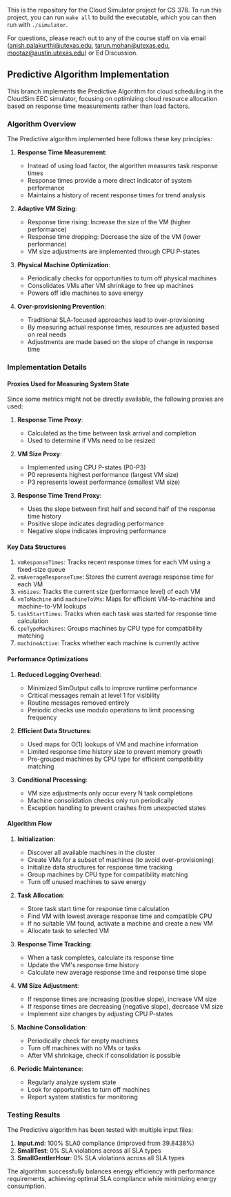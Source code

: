 This is the repository for the Cloud Simulator project for CS 378. To run this project, you can run `make all` to build the executable, which you can then run with `./simulator`.

For questions, please reach out to any of the course staff on via email (anish.palakurthi@utexas.edu, tarun.mohan@utexas.edu, mootaz@austin.utexas.edu) or Ed Discussion.

## Predictive Algorithm Implementation

This branch implements the Predictive Algorithm for cloud scheduling in the CloudSim EEC simulator, focusing on optimizing cloud resource allocation based on response time measurements rather than load factors.

### Algorithm Overview

The Predictive algorithm implemented here follows these key principles:

1. **Response Time Measurement**:
   - Instead of using load factor, the algorithm measures task response times
   - Response times provide a more direct indicator of system performance
   - Maintains a history of recent response times for trend analysis

2. **Adaptive VM Sizing**:
   - Response time rising: Increase the size of the VM (higher performance)
   - Response time dropping: Decrease the size of the VM (lower performance)
   - VM size adjustments are implemented through CPU P-states

3. **Physical Machine Optimization**:
   - Periodically checks for opportunities to turn off physical machines
   - Consolidates VMs after VM shrinkage to free up machines
   - Powers off idle machines to save energy

4. **Over-provisioning Prevention**:
   - Traditional SLA-focused approaches lead to over-provisioning
   - By measuring actual response times, resources are adjusted based on real needs
   - Adjustments are made based on the slope of change in response time

### Implementation Details

#### Proxies Used for Measuring System State

Since some metrics might not be directly available, the following proxies are used:

1. **Response Time Proxy**: 
   - Calculated as the time between task arrival and completion
   - Used to determine if VMs need to be resized

2. **VM Size Proxy**:
   - Implemented using CPU P-states (P0-P3)
   - P0 represents highest performance (largest VM size)
   - P3 represents lowest performance (smallest VM size)

3. **Response Time Trend Proxy**:
   - Uses the slope between first half and second half of the response time history
   - Positive slope indicates degrading performance
   - Negative slope indicates improving performance

#### Key Data Structures

1. `vmResponseTimes`: Tracks recent response times for each VM using a fixed-size queue
2. `vmAverageResponseTime`: Stores the current average response time for each VM
3. `vmSizes`: Tracks the current size (performance level) of each VM
4. `vmToMachine` and `machineToVMs`: Maps for efficient VM-to-machine and machine-to-VM lookups
5. `taskStartTimes`: Tracks when each task was started for response time calculation
6. `cpuTypeMachines`: Groups machines by CPU type for compatibility matching
7. `machineActive`: Tracks whether each machine is currently active

#### Performance Optimizations

1. **Reduced Logging Overhead**:
   - Minimized SimOutput calls to improve runtime performance
   - Critical messages remain at level 1 for visibility
   - Routine messages removed entirely
   - Periodic checks use modulo operations to limit processing frequency

2. **Efficient Data Structures**:
   - Used maps for O(1) lookups of VM and machine information
   - Limited response time history size to prevent memory growth
   - Pre-grouped machines by CPU type for efficient compatibility matching

3. **Conditional Processing**:
   - VM size adjustments only occur every N task completions
   - Machine consolidation checks only run periodically
   - Exception handling to prevent crashes from unexpected states

#### Algorithm Flow

1. **Initialization**:
   - Discover all available machines in the cluster
   - Create VMs for a subset of machines (to avoid over-provisioning)
   - Initialize data structures for response time tracking
   - Group machines by CPU type for compatibility matching
   - Turn off unused machines to save energy

2. **Task Allocation**:
   - Store task start time for response time calculation
   - Find VM with lowest average response time and compatible CPU
   - If no suitable VM found, activate a machine and create a new VM
   - Allocate task to selected VM

3. **Response Time Tracking**:
   - When a task completes, calculate its response time
   - Update the VM's response time history
   - Calculate new average response time and response time slope

4. **VM Size Adjustment**:
   - If response times are increasing (positive slope), increase VM size
   - If response times are decreasing (negative slope), decrease VM size
   - Implement size changes by adjusting CPU P-states

5. **Machine Consolidation**:
   - Periodically check for empty machines
   - Turn off machines with no VMs or tasks
   - After VM shrinkage, check if consolidation is possible

6. **Periodic Maintenance**:
   - Regularly analyze system state
   - Look for opportunities to turn off machines
   - Report system statistics for monitoring

### Testing Results

The Predictive algorithm has been tested with multiple input files:

1. **Input.md**: 100% SLA0 compliance (improved from 39.8438%)
2. **SmallTest**: 0% SLA violations across all SLA types
3. **SmallGentlerHour**: 0% SLA violations across all SLA types

The algorithm successfully balances energy efficiency with performance requirements, achieving optimal SLA compliance while minimizing energy consumption.
